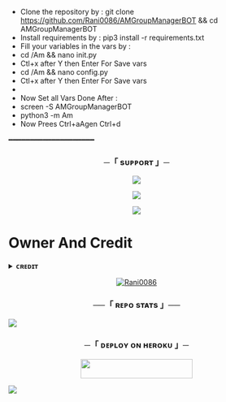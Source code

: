 - Clone the repository by :
git clone https://github.com/Rani0086/AMGroupManagerBOT && cd AMGroupManagerBOT
- Install requirements by :
pip3 install -r requirements.txt
- Fill your variables in the vars by :
- cd /Am && nano   init.py
- Ctl+x after Y then Enter For Save vars
- cd /Am && nano  config.py
- Ctl+x after Y then Enter For Save vars
- 
- Now Set all Vars Done After :
- screen -S AMGroupManagerBOT
- python3 -m Am
- Now Prees Ctrl+aAgen  Ctrl+d

━━━━━━━━━━━━━━━━━━━━

<h3 align="center">
    ─「 sᴜᴩᴩᴏʀᴛ 」─
</h3>

<p align="center">
<a href="https://t.me/lolpagalokigc"><img src="https://img.shields.io/badge/-Support%20Group-blue.svg?style=for-the-badge&logo=Telegram"></a>
</p>

<p align="center">
<a href="https://t.me/Planetsadala"><img src="https://img.shields.io/badge/-Support%20Channel-blue.svg?style=for-the-badge&logo=Telegram"></a>
</p>

<p align="center">
<a href="https://t.me/mlohvdryj"><img src="https://img.shields.io/badge/-Support%20Channel-blue.svg?style=for-the-badge&logo=Telegram"></a>
</p>

# Owner And Credit
<details>
<summary><b>ᴄʀᴇᴅɪᴛ</b></summary>
<br>

<h3 align="center">
   ᴄʀᴇᴅɪᴛs 
## sᴘᴇᴄɪᴀʟ ᴄʀᴇᴅɪᴛ

- [miss rani](https://telegram.dog/Queen143np)
</details>

</h3>

<p align="center">
<a href="https://github.com/Rani0086"> <img src="https://img.shields.io/badge/Rani0086-black?style=for-the-badge&logo=github" alt="Rani0086" /> </a>
</p>

<h3 align="center">──「 ʀᴇᴘᴏ sᴛᴀᴛs 」──</h3>
<a href="https://github.com/Rani0086/AMGroupManagerBOT"><img src="https://github-readme-stats.vercel.app/api/pin/?username=Rani0086&repo=AMGroupManagerBOT&theme=chartreuse-dark"></a>
 
<h3 align="center">
    ─「 ᴅᴇᴩʟᴏʏ ᴏɴ ʜᴇʀᴏᴋᴜ 」─
</h3>

<p align="center"><a href="https://dashboard.heroku.com/new?template=https://github.com/Rani0086/AMGroupManagerBOT"> <img src="https://img.shields.io/badge/Deploy%20On%20Heroku-black?style=for-the-badge&logo=Heroku" width="220" height="38.45"/></a></p>



<img src="https://user-images.githubusercontent.com/73097560/115834477-dbab4500-a447-11eb-908a-139a6edaec5c.gif">
